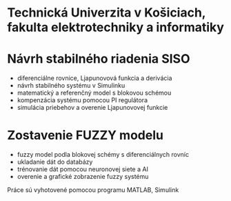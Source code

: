 # Technická Univerzita v Košiciach, fakulta elektrotechniky a informatiky

# Návrh stabilného riadenia SISO
- diferenciálne rovnice, Ljapunovová funkcia a derivácia
- návrh stabilného systému v Simulinku
- matematický a referenčný model s blokovou schémou
- kompenzácia systému pomocou PI regulátora
- simulácia priebehov a overenie Ljapunovovej funkcie

# Zostavenie FUZZY modelu
- fuzzy model podla blokovej schémy s diferenciálnych rovníc
- ukladanie dát do databázy
- trénovanie dát pomocou neuronovej siete a AI
- overenie a grafické zobrazenie fuzzy systému

Práce sú vyhotovené pomocou programu MATLAB, Simulink
